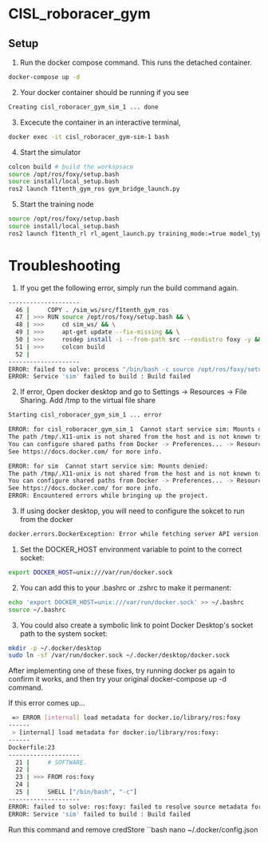 # CISL_roboracer_gym
## Setup

1. Run the docker compose command. This runs the detached container. 
```bash
docker-compose up -d
```

2. Your docker container should be running if you see
```bash
Creating cisl_roboracer_gym_sim_1 ... done
```

3. Excecute the container in an interactive terminal,
```bash
docker exec -it cisl_roboracer_gym-sim-1 bash
```
4. Start the simulator
```bash
colcon build # build the workspsace
source /opt/ros/foxy/setup.bash
source install/local_setup.bash
ros2 launch f1tenth_gym_ros gym_bridge_launch.py
```

5. Start the training node
```bash
source /opt/ros/foxy/setup.bash
source install/local_setup.bash
ros2 launch f1tenth_rl rl_agent_launch.py training_mode:=true model_type:=dqn
```



# Troubleshooting

1. If you get the following error, simply run the build command again.
```bash
--------------------
  46 |     COPY . /sim_ws/src/f1tenth_gym_ros
  47 | >>> RUN source /opt/ros/foxy/setup.bash && \
  48 | >>>     cd sim_ws/ && \
  49 | >>>     apt-get update --fix-missing && \
  50 | >>>     rosdep install -i --from-path src --rosdistro foxy -y && \
  51 | >>>     colcon build
  52 |     
--------------------
ERROR: failed to solve: process "/bin/bash -c source /opt/ros/foxy/setup.bash &&     cd sim_ws/ &&     apt-get update --fix-missing &&     rosdep install -i --from-path src --rosdistro foxy -y &&     colcon build" did not complete successfully: exit code: 1
ERROR: Service 'sim' failed to build : Build failed
```
2. If error, Open docker desktop and go to Settings → Resources → File Sharing. Add /tmp to the virtual file share
```bash
Starting cisl_roboracer_gym_sim_1 ... error

ERROR: for cisl_roboracer_gym_sim_1  Cannot start service sim: Mounts denied: 
The path /tmp/.X11-unix is not shared from the host and is not known to Docker.
You can configure shared paths from Docker -> Preferences... -> Resources -> File Sharing.
See https://docs.docker.com/ for more info.

ERROR: for sim  Cannot start service sim: Mounts denied: 
The path /tmp/.X11-unix is not shared from the host and is not known to Docker.
You can configure shared paths from Docker -> Preferences... -> Resources -> File Sharing.
See https://docs.docker.com/ for more info.
ERROR: Encountered errors while bringing up the project.
```
3. If using docker desktop, you will need to configure the sokcet to run from the docker 
```bash
docker.errors.DockerException: Error while fetching server API version: ('Connection aborted.', ConnectionRefusedError(111, 'Connection refused'))
```
1. Set the DOCKER_HOST environment variable to point to the correct socket:
```bash
export DOCKER_HOST=unix:///var/run/docker.sock
```

2. You can add this to your .bashrc or .zshrc to make it permanent:
```bash
echo 'export DOCKER_HOST=unix:///var/run/docker.sock' >> ~/.bashrc
source ~/.bashrc
```

3. You could also create a symbolic link to point Docker Desktop's socket path to the system socket:
```bash
mkdir -p ~/.docker/desktop
sudo ln -sf /var/run/docker.sock ~/.docker/desktop/docker.sock
```

After implementing one of these fixes, try running docker ps again to confirm it works, and then try your original docker-compose up -d command.

If this error comes up...

```bash
 => ERROR [internal] load metadata for docker.io/library/ros:foxy                                                                            0.2s
------
 > [internal] load metadata for docker.io/library/ros:foxy:
------
Dockerfile:23
--------------------
  21 |     # SOFTWARE.
  22 |     
  23 | >>> FROM ros:foxy
  24 |     
  25 |     SHELL ["/bin/bash", "-c"]
--------------------
ERROR: failed to solve: ros:foxy: failed to resolve source metadata for docker.io/library/ros:foxy: error getting credentials - err: exec: "docker-credential-desktop": executable file not found in $PATH, out: ``
ERROR: Service 'sim' failed to build : Build failed
```
Run this command and remove credStore
``bash
nano ~/.docker/config.json
```
